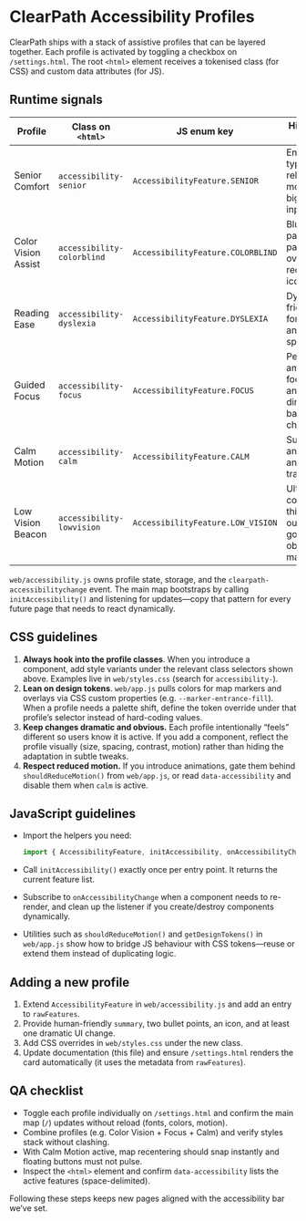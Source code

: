 # ClearPath Accessibility Profiles

ClearPath ships with a stack of assistive profiles that can be layered together. Each profile is activated by toggling a checkbox on `/settings.html`. The root `<html>` element receives a tokenised class (for CSS) and custom data attributes (for JS).

## Runtime signals

| Profile | Class on `<html>` | JS enum key | High-level effect |
| --- | --- | --- | --- |
| Senior Comfort | `accessibility-senior` | `AccessibilityFeature.SENIOR` | Enlarged typography, relaxed motion, bigger inputs |
| Color Vision Assist | `accessibility-colorblind` | `AccessibilityFeature.COLORBLIND` | Blue/amber palette, patterned overlays, redundant icon cues |
| Reading Ease | `accessibility-dyslexia` | `AccessibilityFeature.DYSLEXIA` | Dyslexia-friendly font stack and spacing |
| Guided Focus | `accessibility-focus` | `AccessibilityFeature.FOCUS` | Persistent amber focus halos and dimmed background chrome |
| Calm Motion | `accessibility-calm` | `AccessibilityFeature.CALM` | Suppresses animation and fly-to transitions |
| Low Vision Beacon | `accessibility-lowvision` | `AccessibilityFeature.LOW_VISION` | Ultra-high contrast, thick outlines, gold-on-obsidian markers |

`web/accessibility.js` owns profile state, storage, and the `clearpath-accessibilitychange` event. The main map bootstraps by calling `initAccessibility()` and listening for updates—copy that pattern for every future page that needs to react dynamically.

## CSS guidelines

1. **Always hook into the profile classes**. When you introduce a component, add style variants under the relevant class selectors shown above. Examples live in `web/styles.css` (search for `accessibility-`).
2. **Lean on design tokens**. `web/app.js` pulls colors for map markers and overlays via CSS custom properties (e.g. `--marker-entrance-fill`). When a profile needs a palette shift, define the token override under that profile’s selector instead of hard-coding values.
3. **Keep changes dramatic and obvious.** Each profile intentionally “feels” different so users know it is active. If you add a component, reflect the profile visually (size, spacing, contrast, motion) rather than hiding the adaptation in subtle tweaks.
4. **Respect reduced motion.** If you introduce animations, gate them behind `shouldReduceMotion()` from `web/app.js`, or read `data-accessibility` and disable them when `calm` is active.

## JavaScript guidelines

- Import the helpers you need:

  ```js
  import { AccessibilityFeature, initAccessibility, onAccessibilityChange } from './accessibility.js';
  ```

- Call `initAccessibility()` exactly once per entry point. It returns the current feature list.
- Subscribe to `onAccessibilityChange` when a component needs to re-render, and clean up the listener if you create/destroy components dynamically.
- Utilities such as `shouldReduceMotion()` and `getDesignTokens()` in `web/app.js` show how to bridge JS behaviour with CSS tokens—reuse or extend them instead of duplicating logic.

## Adding a new profile

1. Extend `AccessibilityFeature` in `web/accessibility.js` and add an entry to `rawFeatures`.
2. Provide human-friendly `summary`, two bullet points, an icon, and at least one dramatic UI change.
3. Add CSS overrides in `web/styles.css` under the new class.
4. Update documentation (this file) and ensure `/settings.html` renders the card automatically (it uses the metadata from `rawFeatures`).

## QA checklist

- Toggle each profile individually on `/settings.html` and confirm the main map (`/`) updates without reload (fonts, colors, motion).
- Combine profiles (e.g. Color Vision + Focus + Calm) and verify styles stack without clashing.
- With Calm Motion active, map recentering should snap instantly and floating buttons must not pulse.
- Inspect the `<html>` element and confirm `data-accessibility` lists the active features (space-delimited).

Following these steps keeps new pages aligned with the accessibility bar we’ve set.
